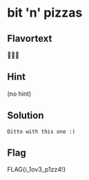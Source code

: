 # bit 'n' pizzas

## Flavortext
👨‍🍳🍕   

## Hint
(no hint)

## Solution

```
Ditto with this one :) 
```

## Flag
FLAG{i_1ov3_p1zz4!}
